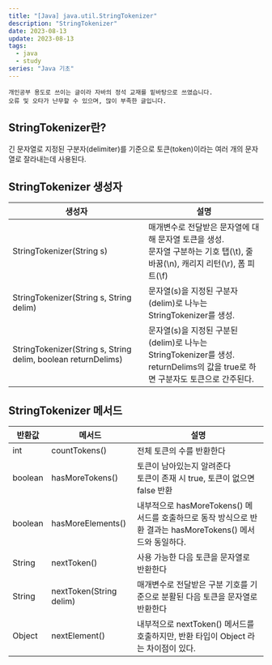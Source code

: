 ```yaml
---
title: "[Java] java.util.StringTokenizer"
description: "StringTokenizer"
date: 2023-08-13
update: 2023-08-13
tags:
  - java
  - study
series: "Java 기초"
---
```


```
개인공부 용도로 쓰이는 글이라 자바의 정석 교재를 밑바탕으로 쓰였습니다. 
오류 및 오타가 난무할 수 있으며, 많이 부족한 글입니다.
```

## StringTokenizer란?

긴 문자열로 지정된 구분자(delimiter)를 기준으로 토큰(token)이라는 여러 개의 문자열로 잘라내는데 사용된다.


## StringTokenizer 생성자

| 생성자 | 설명 |
| --- | --- |
|StringTokenizer(String s)| 매개변수로 전달받은 문자열에 대해 문자열 토큰을 생성. <br> 문자열 구분하는 기호 탭(\t), 줄바꿈(\n), 캐리지 리턴(\r), 폼 피트(\f) |
|StringTokenizer(String s, String delim) | 문자열(s)을 지정된 구분자(delim)로 나누는 StringTokenizer를 생성. |
|StringTokenizer(String s, String delim, boolean returnDelims)| 문자열(s)을 지정된 구분된(delim)로 나누는 StringTokenizer를 생성.<br>returnDelims의 값을 true로 하면 구분자도 토큰으로 간주된다. |

## StringTokenizer 메서드

|반환값 | 메서드 | 설명 |
|---| --- | --- |
| int| countTokens() | 전체 토큰의 수를 반환한다 |
| boolean| hasMoreTokens() | 토큰이 남아있는지 알려준다<br>토큰이 존재 시 true, 토큰이 없으면 false 반환 | 
| boolean| hasMoreElements() | 내부적으로 hasMoreTokens() 메서드를 호출하므로 동작 방식으로 반환 결과는 hasMoreTokens() 메서드와 동일하다. |
| String| nextToken() | 사용 가능한 다음 토큰을 문자열로 반환한다 | 
| String| nextToken(String delim) | 매개변수로 전달받은 구분 기호를 기준으로 분활된 다음 토큰을 문자열로 반환한다 |
|Object| nextElement() | 내부적으로 nextToken() 메서드를 호출하지만, 반환 타입이 Object 라는 차이점이 있다. | 